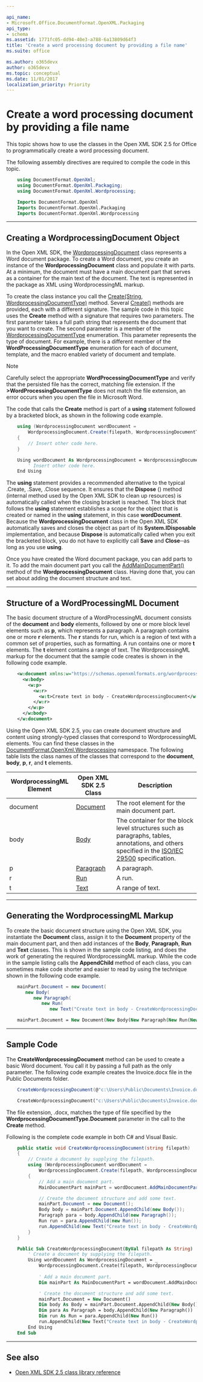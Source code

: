 ```yaml
---

api_name:
- Microsoft.Office.DocumentFormat.OpenXML.Packaging
api_type:
- schema
ms.assetid: 1771fc05-dd94-40e3-a788-6a13809d64f3
title: 'Create a word processing document by providing a file name'
ms.suite: office

ms.author: o365devx
author: o365devx
ms.topic: conceptual
ms.date: 11/01/2017
localization_priority: Priority
---
```

# Create a word processing document by providing a file name

This topic shows how to use the classes in the Open XML SDK 2.5 for
Office to programmatically create a word processing document.

The following assembly directives are required to compile the code in
this topic.

```csharp
    using DocumentFormat.OpenXml;
    using DocumentFormat.OpenXml.Packaging;
    using DocumentFormat.OpenXml.Wordprocessing;
```

```vb
    Imports DocumentFormat.OpenXml
    Imports DocumentFormat.OpenXml.Packaging
    Imports DocumentFormat.OpenXml.Wordprocessing
```

--------------------------------------------------------------------------------
## Creating a WordprocessingDocument Object
In the Open XML SDK, the [WordprocessingDocument](https://msdn.microsoft.com/library/office/documentformat.openxml.packaging.wordprocessingdocument.aspx) class represents a
Word document package. To create a Word document, you create an instance
of the **WordprocessingDocument** class and
populate it with parts. At a minimum, the document must have a main
document part that serves as a container for the main text of the
document. The text is represented in the package as XML using
WordprocessingML markup.

To create the class instance you call the [Create(String, WordprocessingDocumentType)](https://msdn.microsoft.com/library/office/cc535610.aspx)
method. Several [Create()](https://msdn.microsoft.com/library/office/documentformat.openxml.packaging.wordprocessingdocument.create.aspx) methods are provided, each with a
different signature. The sample code in this topic uses the **Create** method with a signature that requires two
parameters. The first parameter takes a full path string that represents
the document that you want to create. The second parameter is a member
of the [WordprocessingDocumentType](https://msdn.microsoft.com/library/office/documentformat.openxml.wordprocessingdocumenttype.aspx) enumeration.
This parameter represents the type of document. For example, there is a
different member of the **WordProcessingDocumentType** enumeration for each
of document, template, and the macro enabled variety of document and
template.

> [!NOTE]
> Carefully select the appropriate **WordProcessingDocumentType** and verify that the persisted file has the correct, matching file extension. If the **>WordProcessingDocumentType** does not match the file extension, an error occurs when you open the file in Microsoft Word.



The code that calls the **Create** method is
part of a **using** statement followed by a
bracketed block, as shown in the following code example.

```csharp
    using (WordprocessingDocument wordDocument =
        WordprocessingDocument.Create(filepath, WordprocessingDocumentType.Document))
    {
        // Insert other code here. 
    }
```

```vb
    Using wordDocument As WordprocessingDocument = WordprocessingDocument.Create(filepath, WordprocessingDocumentType.Document)
        ' Insert other code here. 
    End Using
```

The **using** statement provides a recommended
alternative to the typical .Create, .Save, .Close sequence. It ensures
that the **Dispose** () method (internal method
used by the Open XML SDK to clean up resources) is automatically called
when the closing bracket is reached. The block that follows the **using** statement establishes a scope for the
object that is created or named in the **using** statement, in this case **wordDocument**. Because the **WordprocessingDocument** class in the Open XML SDK
automatically saves and closes the object as part of its **System.IDisposable** implementation, and because
**Dispose** is automatically called when you
exit the bracketed block, you do not have to explicitly call **Save** and **Close**─as
long as you use **using**.

Once you have created the Word document package, you can add parts to
it. To add the main document part you call the [AddMainDocumentPart()](https://msdn.microsoft.com/library/office/documentformat.openxml.packaging.wordprocessingdocument.addmaindocumentpart.aspx) method of the **WordprocessingDocument** class. Having done that,
you can set about adding the document structure and text.


--------------------------------------------------------------------------------
## Structure of a WordProcessingML Document
The basic document structure of a WordProcessingML document consists of
the **document** and **body** elements, followed by one or more block
level elements such as **p**, which represents
a paragraph. A paragraph contains one or more **r** elements. The **r**
stands for run, which is a region of text with a common set of
properties, such as formatting. A run contains one or more **t** elements. The **t**
element contains a range of text. The WordprocessingML markup for the
document that the sample code creates is shown in the following code
example.

```xml
    <w:document xmlns:w="https://schemas.openxmlformats.org/wordprocessingml/2006/main">
      <w:body>
        <w:p>
          <w:r>
            <w:t>Create text in body - CreateWordprocessingDocument</w:t>
          </w:r>
        </w:p>
      </w:body>
    </w:document>
```

Using the Open XML SDK 2.5, you can create document structure and
content using strongly-typed classes that correspond to WordprocessingML
elements. You can find these classes in the [DocumentFormat.OpenXml.Wordprocessing](https://msdn.microsoft.com/library/office/documentformat.openxml.wordprocessing.aspx)
namespace. The following table lists the class names of the classes that
correspond to the **document**, **body**, **p**, **r**, and **t** elements.

| WordprocessingML Element | Open XML SDK 2.5 Class | Description |
|---|---|---|
| document | [Document](https://msdn.microsoft.com/library/office/documentformat.openxml.wordprocessing.document.aspx) | The root element for the main document part. |
| body | [Body](https://msdn.microsoft.com/library/office/documentformat.openxml.wordprocessing.body.aspx) | The container for the block level structures such as paragraphs, tables, annotations, and others specified in the [ISO/IEC 29500](https://www.iso.org/standard/71691.html) specification. |
| p | [Paragraph](https://msdn.microsoft.com/library/office/documentformat.openxml.wordprocessing.paragraph.aspx) | A paragraph. |
| r | [Run](https://msdn.microsoft.com/library/office/documentformat.openxml.wordprocessing.run.aspx) | A run. |
| t | [Text](https://msdn.microsoft.com/library/office/documentformat.openxml.wordprocessing.text.aspx) | A range of text. |



--------------------------------------------------------------------------------
## Generating the WordprocessingML Markup
To create the basic document structure using the Open XML SDK, you
instantiate the **Document** class, assign it
to the **Document** property of the main
document part, and then add instances of the **Body**, **Paragraph**,
**Run** and **Text**
classes. This is shown in the sample code listing, and does the work of
generating the required WordprocessingML markup. While the code in the
sample listing calls the **AppendChild** method
of each class, you can sometimes make code shorter and easier to read by
using the technique shown in the following code example.

```csharp
    mainPart.Document = new Document(
       new Body(
          new Paragraph(
             new Run(
                new Text("Create text in body - CreateWordprocessingDocument")))));
```

```vb
    mainPart.Document = New Document(New Body(New Paragraph(New Run(New Text("Create text in body - CreateWordprocessingDocument")))))
```

--------------------------------------------------------------------------------
## Sample Code
The **CreateWordprocessingDocument** method can
be used to create a basic Word document. You call it by passing a full
path as the only parameter. The following code example creates the
Invoice.docx file in the Public Documents folder.

```csharp
    CreateWordprocessingDocument(@"c:\Users\Public\Documents\Invoice.docx");
```

```vb
    CreateWordprocessingDocument("c:\Users\Public\Documents\Invoice.docx")
```

The file extension, .docx, matches the type of file specified by the
**WordprocessingDocumentType.Document**
parameter in the call to the **Create** method.

Following is the complete code example in both C\# and Visual Basic.

```csharp
    public static void CreateWordprocessingDocument(string filepath)
    {
        // Create a document by supplying the filepath. 
        using (WordprocessingDocument wordDocument =
            WordprocessingDocument.Create(filepath, WordprocessingDocumentType.Document))
        {
            // Add a main document part. 
            MainDocumentPart mainPart = wordDocument.AddMainDocumentPart();

            // Create the document structure and add some text.
            mainPart.Document = new Document();
            Body body = mainPart.Document.AppendChild(new Body());
            Paragraph para = body.AppendChild(new Paragraph());
            Run run = para.AppendChild(new Run());
            run.AppendChild(new Text("Create text in body - CreateWordprocessingDocument"));
        }
    }
```

```vb
    Public Sub CreateWordprocessingDocument(ByVal filepath As String)
        ' Create a document by supplying the filepath.
        Using wordDocument As WordprocessingDocument = _
            WordprocessingDocument.Create(filepath, WordprocessingDocumentType.Document)
        
            ' Add a main document part. 
            Dim mainPart As MainDocumentPart = wordDocument.AddMainDocumentPart()

            ' Create the document structure and add some text.
            mainPart.Document = New Document()
            Dim body As Body = mainPart.Document.AppendChild(New Body())
            Dim para As Paragraph = body.AppendChild(New Paragraph())
            Dim run As Run = para.AppendChild(New Run())
            run.AppendChild(New Text("Create text in body - CreateWordprocessingDocument"))
        End Using
    End Sub
```

--------------------------------------------------------------------------------
## See also


- [Open XML SDK 2.5 class library reference](https://docs.microsoft.com/office/open-xml/open-xml-sdk)

